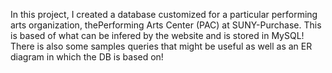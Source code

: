 In this project, I created a database customized for a particular performing arts organization, thePerforming Arts Center (PAC) at SUNY-Purchase. This is based of what can be infered by the website and is stored in MySQL!
There is also some samples queries that might be useful as well as an ER diagram in which the DB is based on!
